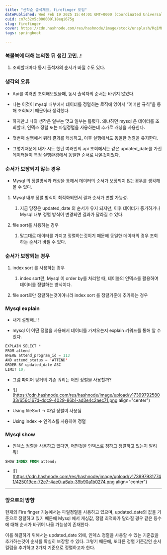 ```yaml
---
title: "선착순 출석체크, firefinger 도입"
datePublished: Wed Feb 19 2025 15:44:01 GMT+0000 (Coordinated Universal Time)
cuid: cm7c32m5c000009l18eqi675g
slug: firefinger
cover: https://cdn.hashnode.com/res/hashnode/image/stock/unsplash/Rq1MLxP5RgI/upload/7351bad727bab29d465d157435c84091.jpeg
tags: springboot

---
```


### 복불복에 대해 논의한 뒤 생긴 고민..!

1. 조회할때마다 동시 출석자의 순서가 바뀔 수도 있다.
    

### 생각의 오류

* Api를 여러번 조회해보았을때, 동시 출석자의 순서는 바뀌지 않았다.
    
* 나는 이것이 mysql 내부에서 데이터를 정렬하는 로직에 있어서 “어떠한 규칙”을 통해 조회되기 때문이라 생각했다.
    
* 하지만..! 나의 생각은 일부는 맞고 일부는 틀렸다. 왜냐하면 mysql 은 데이터를 조회할때, 인덱스 정렬 또는 파일정렬을 사용하는데 추가로 캐싱을 사용한다.
    
* 첫번째 실행에서 쿼리 결과를 캐싱하고, 이후 실행에서도 동일한 정렬을 유지한다.
    
* 그렇기때문에 내가 시도 했던 여러번의 api 조회에서는 같은 updated\_date를 가진 데이터들이 특정 실행환경에서 동일한 순서로 나온것이었다.
    

### 순서가 보장되지 않는 경우

* Mysql 의 정렬방식과 캐싱을 통해서 데이터의 순서가 보장되지 않는경우를 생각해볼 수 있다.
    

1. Mysql 내부 정렬 방식이 최적화되면서 결과 순서가 변할 가능성.
    
    1. 지금 당장은 updated\_date 의 순서가 유지 되지만, 이후 데이터가 증가하거나 Mysql 내부 정렬 방식이 변경되면 결과가 달라질 수 있다.
        
2. file sort를 사용하는 경우
    
    1. 말그대로 데이터를 가지고 정렬하는것이기 때문에 동일한 데이터의 경우 조회하는 순서가 바뀔 수 있다.
        

### 순서가 보장되는 경우

1. index sort 를 사용하는 경우
    
    1. index sort란, Mysql 이 order by를 처리할 때, 테이블의 인덱스를 활용하여 데이터를 정렬하는 방식이다.
        
2. file sort로만 정렬하는것이아니라 index sort 를 정렬기준에 추가하는 경우
    

### Mysql explain

* 내게 설명해..!!
    
* mysql 이 어떤 정렬을 사용해서 데이터를 가져오는지 explain 키워드를 통해 알 수 있다.
    

```java
EXPLAIN SELECT * 
FROM attend 
WHERE attend_program_id = 113 
AND attend_status = 'ATTEND' 
ORDER BY updated_date ASC 
LIMIT 10;
```

* 그럼 파이어 핑거의 기존 쿼리는 어떤 정렬을 사용할까?
    
* ![](https://cdn.hashnode.com/res/hashnode/image/upload/v1739979258033/656c167d-ddc9-4029-86b1-ad3e4c2aec71.png align="center")
    

* Using fileSort → 파일 정렬이 사용됨
    
* Using index → 인덱스를 사용하여 정렬
    

### Mysql show

* 인덱스 정렬을 사용하고 있다면, 어떤것을 인덱스로 정하고 정렬하고 있는지 알려줘!
    

```sql
SHOW INDEX FROM attend;
```

* ![](https://cdn.hashnode.com/res/hashnode/image/upload/v1739979317741/425019ce-72e7-4ae0-a6ab-39b90a1b0274.png align="center")
    

---

### 앞으로의 방향

현재의 Fire finger 기능에서는 파일정렬을 사용하고 있으며, updated\_date의 값을 기준으로 정렬하고 있기 때문에 Mysql 에서 캐싱값, 정렬 최적화가 달라질 경우 같은 등수에 대해 순서가 바뀌어 나올 가능성이 존재한다.

이를 해결하기 위해서는 updated\_date 외에, 인덱스 정렬을 사용할 수 있는 기준값을 추가하는것이 순서를 확실히 보장할 수 있다. 그렇기 때문에, 또다른 정렬 기준값인 순서 컬럼을 추가하고 2가지 기준으로 정렬하고자 한다.